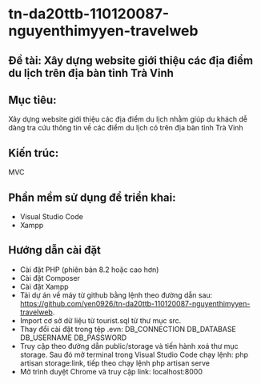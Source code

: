 # tn-da20ttb-110120087-nguyenthimyyen-travelweb

## Đề tài: Xây dựng website giới thiệu các địa điểm du lịch trên địa bàn tỉnh Trà Vinh

## Mục tiêu: 
Xây dựng website giới thiệu các địa điểm du lịch nhằm giúp du khách dễ dàng tra cứu
thông tin về các điểm du lịch có trên địa bàn tỉnh Trà Vinh

## Kiến trúc:  
MVC

## Phần mềm sử dụng để triển khai:
- Visual Studio Code
- Xampp
  

## Hướng dẫn cài đặt
- Cài đặt PHP (phiên bản 8.2 hoặc cao hơn)
- Cài đặt Composer
- Cài đặt Xampp
- Tải dự án về máy từ github bằng lệnh <git clone> theo đường dẫn sau: https://github.com/yen0926/tn-da20ttb-110120087-nguyenthimyyen-travelweb.
- Import cơ sở dữ liệu từ tourist.sql từ thư mục src.
- Thay đổi cài đặt trong tệp .evn:
	DB_CONNECTION
	DB_DATABASE
	DB_USERNAME
	DB_PASSWORD
- Truy cập theo đường dẫn public/storage và tiến hành xoá thư mục storage. Sau đó mở terminal trong Visual Studio Code chạy lệnh: php artisan storage:link, tiếp theo chạy lệnh php artisan serve
- Mở trình duyệt Chrome và truy cập link: localhost:8000
